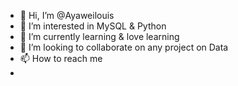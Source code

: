 - 👋 Hi, I’m @Ayaweilouis
- 👀 I’m interested in MySQL & Python 
- 🌱 I’m currently learning & love learning 
- 💞️ I’m looking to collaborate on any project on Data 
- 📫 How to reach me 
-
<!---
Ayaweilouis/Ayaweilouis is a ✨ special ✨ repository because its `README.md` (this file) appears on your GitHub profile.
You can click the Preview link to take a look at your changes.
--->
